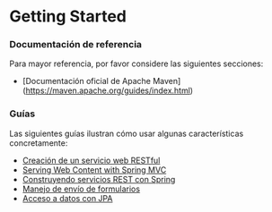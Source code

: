 # Getting Started

### Documentación de referencia
Para mayor referencia, por favor considere las siguientes secciones:

* [Documentación oficial de Apache Maven] (https://maven.apache.org/guides/index.html)

### Guías
Las siguientes guías ilustran cómo usar algunas características concretamente:

* [Creación de un servicio web RESTful](https://spring.io/guides/gs/rest-service/)
* [Serving Web Content with Spring MVC](https://spring.io/guides/gs/serving-web-content/)
* [Construyendo servicios REST con Spring](https://spring.io/guides/tutorials/bookmarks/)
* [Manejo de envío de formularios](https://spring.io/guides/gs/handling-form-submission/)
* [Acceso a datos con JPA](https://spring.io/guides/gs/accessing-data-jpa/)

